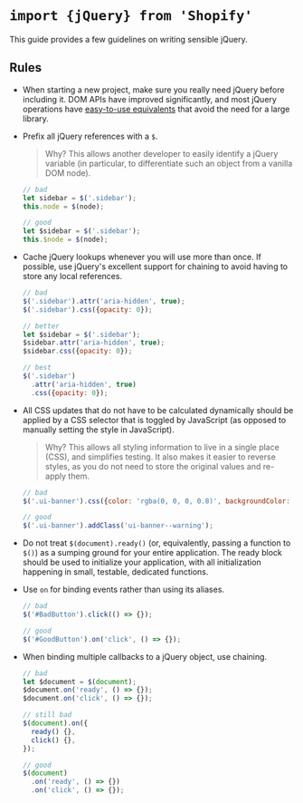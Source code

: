# `import {jQuery} from 'Shopify'`

This guide provides a few guidelines on writing sensible jQuery.

## Rules

- When starting a new project, make sure you really need jQuery before including it. DOM APIs have improved significantly, and most jQuery operations have [easy-to-use equivalents](http://youmightnotneedjquery.com) that avoid the need for a large library.

- Prefix all jQuery references with a `$`.

  > Why? This allows another developer to easily identify a jQuery variable (in particular, to differentiate such an object from a vanilla DOM node).

  ```js
  // bad
  let sidebar = $('.sidebar');
  this.node = $(node);

  // good
  let $sidebar = $('.sidebar');
  this.$node = $(node);
  ```

- Cache jQuery lookups whenever you will use more than once. If possible, use jQuery's excellent support for chaining to avoid having to store any local references.

  ```js
  // bad
  $('.sidebar').attr('aria-hidden', true);
  $('.sidebar').css({opacity: 0});

  // better
  let $sidebar = $('.sidebar');
  $sidebar.attr('aria-hidden', true);
  $sidebar.css({opacity: 0});

  // best
  $('.sidebar')
    .attr('aria-hidden', true)
    .css({opacity: 0});
  ```

- All CSS updates that do not have to be calculated dynamically should be applied by a CSS selector that is toggled by JavaScript (as opposed to manually setting the style in JavaScript).

  > Why? This allows all styling information to live in a single place (CSS), and simplifies testing. It also makes it easier to reverse styles, as you do not need to store the original values and re-apply them.

  ```js
  // bad
  $('.ui-banner').css({color: 'rgba(0, 0, 0, 0.8)', backgroundColor: 'orange'});

  // good
  $('.ui-banner').addClass('ui-banner--warning');
  ```

- Do not treat `$(document).ready()` (or, equivalently, passing a function to `$()`) as a sumping ground for your entire application. The ready block should be used to initialize your application, with all initialization happening in small, testable, dedicated functions.

- Use `on` for binding events rather than using its aliases.

  ```js
  // bad
  $('#BadButton').click(() => {});

  // good
  $('#GoodButton').on('click', () => {});
  ```

- When binding multiple callbacks to a jQuery object, use chaining.

  ```js
  // bad
  let $document = $(document);
  $document.on('ready', () => {});
  $document.on('click', () => {});

  // still bad
  $(document).on({
    ready() {},
    click() {},
  });

  // good
  $(document)
    .on('ready', () => {})
    .on('click', () => {});
  ```
